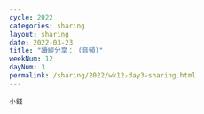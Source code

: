 ```yaml
---
cycle: 2022
categories: sharing
layout: sharing
date: 2022-03-23
title: "讀經分享： (音頻)"
weekNum: 12
dayNum: 3
permalink: /sharing/2022/wk12-day3-sharing.html
---
```


[](https://eccseattle.github.io/media/sharing/2022/wk012/2022-03-23-bin.m4a)

`小錢`
